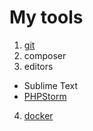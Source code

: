 # My tools

1. [git](git/readme.md)
2. composer
3. editors
 * Sublime Text
 * [PHPStorm](editors/phpstorm.md)
4. [docker](docker/readme.md)